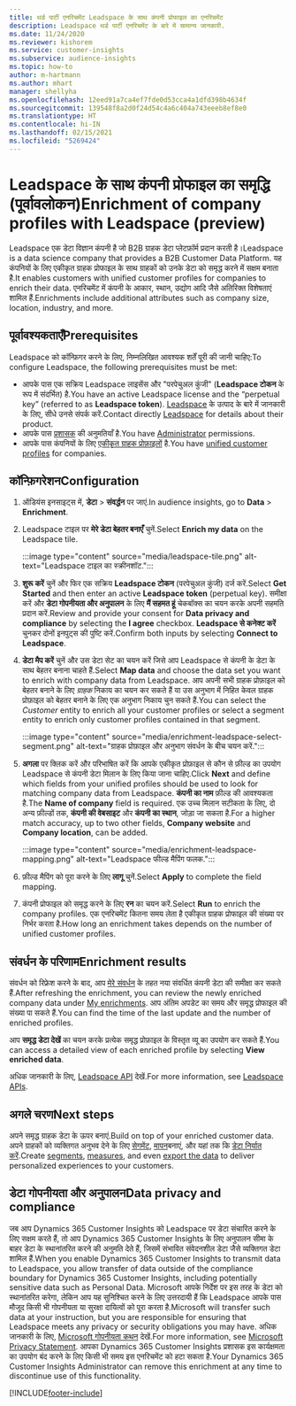 ```yaml
---
title: थर्ड पार्टी एनरिचमेंट Leadspace के साथ कंपनी प्रोफाइल का एनरिचमेंट
description: Leadspace थर्ड पार्टी एनरिचमेंट के बारे में सामान्य जानकारी.
ms.date: 11/24/2020
ms.reviewer: kishorem
ms.service: customer-insights
ms.subservice: audience-insights
ms.topic: how-to
author: m-hartmann
ms.author: mhart
manager: shellyha
ms.openlocfilehash: 12eed91a7ca4ef7fde0d53cca4a1dfd398b4634f
ms.sourcegitcommit: 139548f8a2d0f24d54c4a6c404a743eeeb8ef8e0
ms.translationtype: HT
ms.contentlocale: hi-IN
ms.lasthandoff: 02/15/2021
ms.locfileid: "5269424"
---
```

# <a name="enrichment-of-company-profiles-with-leadspace-preview"></a><span data-ttu-id="a6e6d-103">Leadspace के साथ कंपनी प्रोफाइल का समृद्धि (पूर्वावलोकन)</span><span class="sxs-lookup"><span data-stu-id="a6e6d-103">Enrichment of company profiles with Leadspace (preview)</span></span>

<span data-ttu-id="a6e6d-104">Leadspace एक डेटा विज्ञान कंपनी है जो B2B ग्राहक डेटा प्लेटफ़ॉर्म प्रदान करती है।</span><span class="sxs-lookup"><span data-stu-id="a6e6d-104">Leadspace is a data science company that provides a B2B Customer Data Platform.</span></span> <span data-ttu-id="a6e6d-105">यह कंपनियों के लिए एकीकृत ग्राहक प्रोफाइल के साथ ग्राहकों को उनके डेटा को समृद्ध करने में सक्षम बनाता है.</span><span class="sxs-lookup"><span data-stu-id="a6e6d-105">It enables customers with unified customer profiles for companies to enrich their data.</span></span> <span data-ttu-id="a6e6d-106">एनरिचमेंट में कंपनी के आकार, स्थान, उद्योग आदि जैसे अतिरिक्त विशेषताएं शामिल हैं.</span><span class="sxs-lookup"><span data-stu-id="a6e6d-106">Enrichments include additional attributes such as company size, location, industry, and more.</span></span>

## <a name="prerequisites"></a><span data-ttu-id="a6e6d-107">पूर्वावश्यकताएँ</span><span class="sxs-lookup"><span data-stu-id="a6e6d-107">Prerequisites</span></span>

<span data-ttu-id="a6e6d-108">Leadspace को कॉन्फ़िगर करने के लिए, निम्नलिखित आवश्यक शर्तें पूरी की जानी चाहिए:</span><span class="sxs-lookup"><span data-stu-id="a6e6d-108">To configure Leadspace, the following prerequisites must be met:</span></span>

- <span data-ttu-id="a6e6d-109">आपके पास एक सक्रिय Leadspace लाइसेंस और "परपेचुअल कुंजी" (**Leadspace टोकन** के रूप में संदर्भित) है.</span><span class="sxs-lookup"><span data-stu-id="a6e6d-109">You have an active Leadspace license and the “perpetual key” (referred to as **Leadspace token**).</span></span> <span data-ttu-id="a6e6d-110">[Leadspace](https://www.leadspace.com/products/leadspace-on-demand/) के उत्पाद के बारे में जानकारी के लिए, सीधे उनसे संपर्क करें.</span><span class="sxs-lookup"><span data-stu-id="a6e6d-110">Contact directly [Leadspace](https://www.leadspace.com/products/leadspace-on-demand/) for details about their product.</span></span>
- <span data-ttu-id="a6e6d-111">आपके पास [प्रशासक](permissions.md#administrator) की अनुमतियाँ है.</span><span class="sxs-lookup"><span data-stu-id="a6e6d-111">You have [Administrator](permissions.md#administrator) permissions.</span></span>
- <span data-ttu-id="a6e6d-112">आपके पास कंपनियों के लिए [एकीकृत ग्राहक प्रोफ़ाइलों](customer-profiles.md) है.</span><span class="sxs-lookup"><span data-stu-id="a6e6d-112">You have [unified customer profiles](customer-profiles.md) for companies.</span></span>

## <a name="configuration"></a><span data-ttu-id="a6e6d-113">कॉन्फ़िगरेशन</span><span class="sxs-lookup"><span data-stu-id="a6e6d-113">Configuration</span></span>

1. <span data-ttu-id="a6e6d-114">ऑडियंस इनसाइट्स में, **डेटा** > **संवर्द्धन** पर जाएं.</span><span class="sxs-lookup"><span data-stu-id="a6e6d-114">In audience insights, go to **Data** > **Enrichment**.</span></span>

1. <span data-ttu-id="a6e6d-115">Leadspace टाइल पर **मेरे डेटा बेहतर बनाएँ** चुनें.</span><span class="sxs-lookup"><span data-stu-id="a6e6d-115">Select **Enrich my data** on the Leadspace tile.</span></span>

   :::image type="content" source="media/leadspace-tile.png" alt-text="Leadspace टाइल का स्क्रीनशॉट.":::

1. <span data-ttu-id="a6e6d-117">**शुरू करें** चुनें और फिर एक सक्रिय **Leadspace टोकन** (परपेचुअल कुंजी) दर्ज करें.</span><span class="sxs-lookup"><span data-stu-id="a6e6d-117">Select **Get Started** and then enter an active **Leadspace token** (perpetual key).</span></span> <span data-ttu-id="a6e6d-118">समीक्षा करें और **डेटा गोपनीयता और अनुपालन** के लिए **मैं सहमत हूं** चेकबॉक्स का चयन करके अपनी सहमति प्रदान करें.</span><span class="sxs-lookup"><span data-stu-id="a6e6d-118">Review and provide your consent for **Data privacy and compliance** by selecting the **I agree** checkbox.</span></span> <span data-ttu-id="a6e6d-119">**Leadspace से कनेक्ट करें** चुनकर दोनों इनपुट्स की पुष्टि करें.</span><span class="sxs-lookup"><span data-stu-id="a6e6d-119">Confirm both inputs by selecting **Connect to Leadspace**.</span></span>

1. <span data-ttu-id="a6e6d-120">**डेटा मैप करें** चुनें और उस डेटा सेट का चयन करें जिसे आप Leadspace से कंपनी के डेटा के साथ बेहतर बनाना चाहते हैं.</span><span class="sxs-lookup"><span data-stu-id="a6e6d-120">Select **Map data** and choose the data set you want to enrich with company data from Leadspace.</span></span> <span data-ttu-id="a6e6d-121">आप अपनी सभी ग्राहक प्रोफ़ाइल को बेहतर बनाने के लिए *ग्राहक* निकाय का चयन कर सकते हैं या उस अनुभाग में निहित केवल ग्राहक प्रोफ़ाइल को बेहतर बनाने के लिए एक अनुभाग निकाय चुन सकते हैं.</span><span class="sxs-lookup"><span data-stu-id="a6e6d-121">You can select the *Customer* entity to enrich all your customer profiles or select a segment entity to enrich only customer profiles contained in that segment.</span></span>

   :::image type="content" source="media/enrichment-leadspace-select-segment.png" alt-text="ग्राहक प्रोफ़ाइल और अनुभाग संवर्धन के बीच चयन करें.":::

1. <span data-ttu-id="a6e6d-123">**अगला** पर क्लिक करें और परिभाषित करें कि आपके एकीकृत प्रोफ़ाइल से कौन से फ़ील्ड का उपयोग Leadspace से कंपनी डेटा मिलान के लिए किया जाना चाहिए.</span><span class="sxs-lookup"><span data-stu-id="a6e6d-123">Click **Next** and define which fields from your unified profiles should be used to look for matching company data from Leadspace.</span></span> <span data-ttu-id="a6e6d-124">**कंपनी का नाम** फ़ील्ड की आवश्यकता है.</span><span class="sxs-lookup"><span data-stu-id="a6e6d-124">The **Name of company** field is required.</span></span> <span data-ttu-id="a6e6d-125">एक उच्च मिलान सटीकता के लिए, दो अन्य फ़ील्डों तक, **कंपनी की वेबसाइट** और **कंपनी का स्थान**, जोड़ा जा सकता है.</span><span class="sxs-lookup"><span data-stu-id="a6e6d-125">For a higher match accuracy, up to two other fields, **Company website** and **Company location**, can be added.</span></span>

   :::image type="content" source="media/enrichment-leadspace-mapping.png" alt-text="Leadspace फील्ड मैपिंग फलक.":::
   
1. <span data-ttu-id="a6e6d-127">फ़ील्ड मैपिंग को पूरा करने के लिए **लागू** चुनें.</span><span class="sxs-lookup"><span data-stu-id="a6e6d-127">Select **Apply** to complete the field mapping.</span></span>

1. <span data-ttu-id="a6e6d-128">कंपनी प्रोफाइल को समृद्ध करने के लिए **रन** का चयन करें.</span><span class="sxs-lookup"><span data-stu-id="a6e6d-128">Select **Run** to enrich the company profiles.</span></span> <span data-ttu-id="a6e6d-129">एक एनरिचमेंट कितना समय लेता है एकीकृत ग्राहक प्रोफाइल की संख्या पर निर्भर करता है.</span><span class="sxs-lookup"><span data-stu-id="a6e6d-129">How long an enrichment takes depends on the number of unified customer profiles.</span></span>

## <a name="enrichment-results"></a><span data-ttu-id="a6e6d-130">संवर्धन के परिणाम</span><span class="sxs-lookup"><span data-stu-id="a6e6d-130">Enrichment results</span></span>

<span data-ttu-id="a6e6d-131">संवर्धन को रिफ्रेश करने के बाद, आप [मेरे संवर्धन](enrichment-hub.md) के तहत नया संवर्धित कंपनी डेटा की समीक्षा कर सकते हैं.</span><span class="sxs-lookup"><span data-stu-id="a6e6d-131">After refreshing the enrichment, you can review the newly enriched company data under [My enrichments](enrichment-hub.md).</span></span> <span data-ttu-id="a6e6d-132">आप अंतिम अपडेट का समय और समृद्ध प्रोफाइल की संख्या पा सकते हैं.</span><span class="sxs-lookup"><span data-stu-id="a6e6d-132">You can find the time of the last update and the number of enriched profiles.</span></span>

<span data-ttu-id="a6e6d-133">आप **समृद्ध डेटा देखें** का चयन करके प्रत्येक समृद्ध प्रोफ़ाइल के विस्तृत व्यू का उपयोग कर सकते हैं.</span><span class="sxs-lookup"><span data-stu-id="a6e6d-133">You can access a detailed view of each enriched profile by selecting **View enriched data**.</span></span>

<span data-ttu-id="a6e6d-134">अधिक जानकारी के लिए, [Leadspace API](https://support.leadspace.com/hc/en-us/sections/201997649-API) देखें.</span><span class="sxs-lookup"><span data-stu-id="a6e6d-134">For more information, see [Leadspace APIs](https://support.leadspace.com/hc/en-us/sections/201997649-API).</span></span>

## <a name="next-steps"></a><span data-ttu-id="a6e6d-135">अगले चरण</span><span class="sxs-lookup"><span data-stu-id="a6e6d-135">Next steps</span></span>

<span data-ttu-id="a6e6d-136">अपने समृद्ध ग्राहक डेटा के ऊपर बनाएं.</span><span class="sxs-lookup"><span data-stu-id="a6e6d-136">Build on top of your enriched customer data.</span></span> <span data-ttu-id="a6e6d-137">अपने ग्राहकों को व्यक्तिगत अनुभव देने के लिए [सेगमेंट](segments.md), [मापन](measures.md)बनाएं, और यहां तक कि [डेटा निर्यात करें](export-destinations.md).</span><span class="sxs-lookup"><span data-stu-id="a6e6d-137">Create [segments](segments.md), [measures](measures.md), and even [export the data](export-destinations.md) to deliver personalized experiences to your customers.</span></span>

## <a name="data-privacy-and-compliance"></a><span data-ttu-id="a6e6d-138">डेटा गोपनीयता और अनुपालन</span><span class="sxs-lookup"><span data-stu-id="a6e6d-138">Data privacy and compliance</span></span>

<span data-ttu-id="a6e6d-139">जब आप Dynamics 365 Customer Insights को Leadspace पर डेटा संचारित करने के लिए सक्षम करते हैं, तो आप Dynamics 365 Customer Insights के लिए अनुपालन सीमा के बाहर डेटा के स्थानांतरित करने की अनुमति देते हैं, जिसमें संभावित संवेदनशील डेटा जैसे व्यक्तिगत डेटा शामिल हैं.</span><span class="sxs-lookup"><span data-stu-id="a6e6d-139">When you enable Dynamics 365 Customer Insights to transmit data to Leadspace, you allow transfer of data outside of the compliance boundary for Dynamics 365 Customer Insights, including potentially sensitive data such as Personal Data.</span></span> <span data-ttu-id="a6e6d-140">Microsoft आपके निर्देश पर इस तरह के डेटा को स्थानांतरित करेगा, लेकिन आप यह सुनिश्चित करने के लिए उत्तरदायी हैं कि Leadspace आपके पास मौजूद किसी भी गोपनीयता या सुरक्षा दायित्वों को पूरा करता है.</span><span class="sxs-lookup"><span data-stu-id="a6e6d-140">Microsoft will transfer such data at your instruction, but you are responsible for ensuring that Leadspace meets any privacy or security obligations you may have.</span></span> <span data-ttu-id="a6e6d-141">अधिक जानकारी के लिए, [Microsoft गोपनीयता कथन](https://go.microsoft.com/fwlink/?linkid=396732) देखें.</span><span class="sxs-lookup"><span data-stu-id="a6e6d-141">For more information, see [Microsoft Privacy Statement](https://go.microsoft.com/fwlink/?linkid=396732).</span></span>
<span data-ttu-id="a6e6d-142">आपका Dynamics 365 Customer Insights प्रशासक इस कार्यक्षमता का उपयोग बंद करने के लिए किसी भी समय इस एनरिचमेंट को हटा सकता है.</span><span class="sxs-lookup"><span data-stu-id="a6e6d-142">Your Dynamics 365 Customer Insights Administrator can remove this enrichment at any time to discontinue use of this functionality.</span></span>


[!INCLUDE[footer-include](../includes/footer-banner.md)]